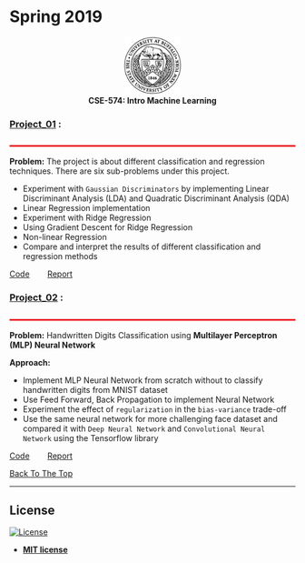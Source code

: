 # Spring 2019
<p align="center">
<img src="images/ub.png" alt="ub_logo.jpg" width="100" height="100"> <br>
  <b> CSE-574: Intro Machine Learning </b>
</p>

### [Project_01](Project_01) :
<img src="images/bar.jpg" alt="bar.jpg" width="1100" height="3"> <br>

**Problem:** 
The project is about different classification and regression techniques. There are six sub-problems under this project.
- Experiment with `Gaussian Discriminators` by implementing Linear Discriminant Analysis (LDA) and Quadratic Discriminant Analysis (QDA)
- Linear Regression implementation
- Experiment with Ridge Regression
- Using Gradient Descent for Ridge Regression
- Non-linear Regression
- Compare and interpret the results of different classification and regression methods

[Code](Project_01/My_Submission/script.py)  &nbsp;&nbsp;&nbsp;&nbsp;&nbsp;&nbsp; [Report](Project_01/My_Submission/report.pdf)


### [Project_02](Project_02) :
<img src="images/bar.jpg" alt="bar.jpg" width="1100" height="3"> <br>

**Problem:** 
Handwritten Digits Classification using **Multilayer Perceptron (MLP) Neural Network**

**Approach:**
- Implement MLP Neural Network from scratch without to classify handwritten digits from MNIST dataset
- Use Feed Forward, Back Propagation to implement Neural Network
- Experiment the effect of `regularization` in the `bias-variance` trade-off
- Use the same neural network for more challenging face dataset and compared it with `Deep Neural Network` and `Convolutional Neural Network` using the Tensorflow library


[Code](Project_02/My_Submission/nnScript.py)  &nbsp;&nbsp;&nbsp;&nbsp;&nbsp;&nbsp; [Report](Project_02/My_Submission/report.pdf)

[Back To The Top](#spring-2019)

---
## License

[![License](http://img.shields.io/:license-mit-blue.svg?style=flat-square)](http://badges.mit-license.org)

- **[MIT license](http://opensource.org/licenses/mit-license.php)**
